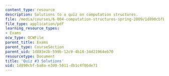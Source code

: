 ```yaml
---
content_type: resource
description: Solutions to a quiz on computation structures.
file: /media/courses/6-004-computation-structures-spring-2009/1d890cbfba8ae3d05011db1c4f86de71_MIT6_004s09_quiz03_sol.pdf
file_type: application/pdf
learning_resource_types:
- Exams
ocw_type: OCWFile
parent_title: Exams
parent_type: CourseSection
parent_uid: 1d883e2b-599b-12c9-4b18-34d21964eb70
resourcetype: Document
title: 'Quiz #3 Solutions'
uid: 1d890cbf-ba8a-e3d0-5011-db1c4f86de71
---
```


